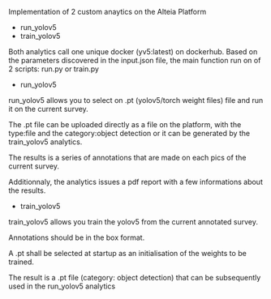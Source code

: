 Implementation of 2 custom anaytics on the Alteia Platform

- run_yolov5
- train_yolov5

Both analytics call one unique docker (yv5:latest) on dockerhub.
Based on the parameters discovered in the input.json file, the main function run on of 2 scripts: run.py or train.py


* run_yolov5

run_yolov5 allows you to select on .pt (yolov5/torch weight files) file and run it on the current survey.

The .pt file can be uploaded directly as a file on the platform, with the type:file and the category:object detection or it can be generated by the train_yolov5 analytics.

The results is a series of annotations that are made on each pics of the current survey.

Additionnaly, the analytics issues a pdf report with a few informations about the results.


* train_yolov5

train_yolov5 allows you train the yolov5 from the current annotated survey.

Annotations should be in the box format.

A .pt shall be selected at startup as an initialisation of the weights to be trained.

The result is a .pt file (category: object detection) that can be subsequently used in the run_yolov5 analytics